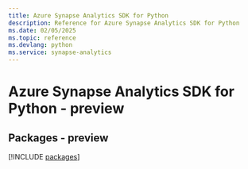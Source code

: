 ```yaml
---
title: Azure Synapse Analytics SDK for Python
description: Reference for Azure Synapse Analytics SDK for Python
ms.date: 02/05/2025
ms.topic: reference
ms.devlang: python
ms.service: synapse-analytics
---
```

# Azure Synapse Analytics SDK for Python - preview
## Packages - preview
[!INCLUDE [packages](synapse-analytics-index.md)]